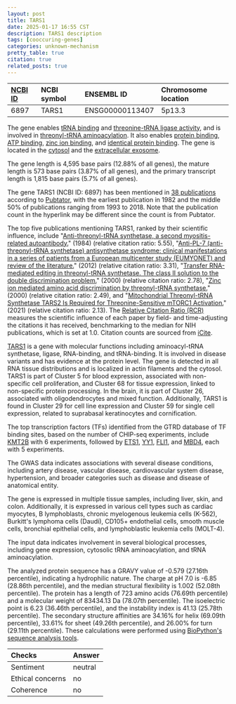 ```yaml
---
layout: post
title: TARS1
date: 2025-01-17 16:55 CST
description: TARS1 description
tags: [cooccuring-genes]
categories: unknown-mechanism
pretty_table: true
citation: true
related_posts: true
---
```




| [NCBI ID](https://www.ncbi.nlm.nih.gov/gene/6897) | NCBI symbol | ENSEMBL ID | Chromosome location |
| :-------- | :------- | :-------- | :------- |
| 6897  | TARS1 | ENSG00000113407 | 5p13.3 |



The gene enables [tRNA binding](https://amigo.geneontology.org/amigo/term/GO:0000049) and [threonine-tRNA ligase activity](https://amigo.geneontology.org/amigo/term/GO:0004829), and is involved in [threonyl-tRNA aminoacylation](https://amigo.geneontology.org/amigo/term/GO:0006435). It also enables [protein binding](https://amigo.geneontology.org/amigo/term/GO:0005515), [ATP binding](https://amigo.geneontology.org/amigo/term/GO:0005524), [zinc ion binding](https://amigo.geneontology.org/amigo/term/GO:0008270), and [identical protein binding](https://amigo.geneontology.org/amigo/term/GO:0042802). The gene is located in the [cytosol](https://amigo.geneontology.org/amigo/term/GO:0005829) and the [extracellular exosome](https://amigo.geneontology.org/amigo/term/GO:0070062).


The gene length is 4,595 base pairs (12.88% of all genes), the mature length is 573 base pairs (3.87% of all genes), and the primary transcript length is 1,815 base pairs (5.7% of all genes).


The gene TARS1 (NCBI ID: 6897) has been mentioned in [38 publications](https://pubmed.ncbi.nlm.nih.gov/?term=%22TARS1%22) according to [Pubtator](https://academic.oup.com/nar/article/47/W1/W587/5494727), with the earliest publication in 1982 and the middle 50% of publications ranging from 1993 to 2018. Note that the publication count in the hyperlink may be different since the count is from Pubtator.


The top five publications mentioning TARS1, ranked by their scientific influence, include "[Anti-threonyl-tRNA synthetase, a second myositis-related autoantibody.](https://pubmed.ncbi.nlm.nih.gov/6206177)" (1984) (relative citation ratio: 5.55), "[Anti-PL-7 (anti-threonyl-tRNA synthetase) antisynthetase syndrome: clinical manifestations in a series of patients from a European multicenter study (EUMYONET) and review of the literature.](https://pubmed.ncbi.nlm.nih.gov/22732951)" (2012) (relative citation ratio: 3.31), "[Transfer RNA-mediated editing in threonyl-tRNA synthetase. The class II solution to the double discrimination problem.](https://pubmed.ncbi.nlm.nih.gov/11136973)" (2000) (relative citation ratio: 2.78), "[Zinc ion mediated amino acid discrimination by threonyl-tRNA synthetase.](https://pubmed.ncbi.nlm.nih.gov/10881191)" (2000) (relative citation ratio: 2.49), and "[Mitochondrial Threonyl-tRNA Synthetase TARS2 Is Required for Threonine-Sensitive mTORC1 Activation.](https://pubmed.ncbi.nlm.nih.gov/33340489)" (2021) (relative citation ratio: 2.13). The [Relative Citation Ratio (RCR)](https://journals.plos.org/plosbiology/article?id=10.1371/journal.pbio.1002541) measures the scientific influence of each paper by field- and time-adjusting the citations it has received, benchmarking to the median for NIH publications, which is set at 1.0. Citation counts are sourced from [iCite](https://icite.od.nih.gov).


[TARS1](https://www.proteinatlas.org/ENSG00000113407-TARS1) is a gene with molecular functions including aminoacyl-tRNA synthetase, ligase, RNA-binding, and tRNA-binding. It is involved in disease variants and has evidence at the protein level. The gene is detected in all RNA tissue distributions and is localized in actin filaments and the cytosol. TARS1 is part of Cluster 5 for blood expression, associated with non-specific cell proliferation, and Cluster 68 for tissue expression, linked to non-specific protein processing. In the brain, it is part of Cluster 26, associated with oligodendrocytes and mixed function. Additionally, TARS1 is found in Cluster 29 for cell line expression and Cluster 59 for single cell expression, related to suprabasal keratinocytes and cornification.


The top transcription factors (TFs) identified from the GTRD database of TF binding sites, based on the number of CHIP-seq experiments, include [KMT2B](https://www.ncbi.nlm.nih.gov/gene/9757) with 6 experiments, followed by [ETS1](https://www.ncbi.nlm.nih.gov/gene/2113), [YY1](https://www.ncbi.nlm.nih.gov/gene/7528), [FLI1](https://www.ncbi.nlm.nih.gov/gene/2313), and [MBD4](https://www.ncbi.nlm.nih.gov/gene/8930), each with 5 experiments.



The GWAS data indicates associations with several disease conditions, including artery disease, vascular disease, cardiovascular system disease, hypertension, and broader categories such as disease and disease of anatomical entity.



The gene is expressed in multiple tissue samples, including liver, skin, and colon. Additionally, it is expressed in various cell types such as cardiac myocytes, B lymphoblasts, chronic myelogenous leukemia cells (K-562), Burkitt's lymphoma cells (Daudi), CD105+ endothelial cells, smooth muscle cells, bronchial epithelial cells, and lymphoblastic leukemia cells (MOLT-4).


The input data indicates involvement in several biological processes, including gene expression, cytosolic tRNA aminoacylation, and tRNA aminoacylation.



The analyzed protein sequence has a GRAVY value of -0.579 (27.16th percentile), indicating a hydrophilic nature. The charge at pH 7.0 is -6.85 (28.86th percentile), and the median structural flexibility is 1.002 (52.08th percentile). The protein has a length of 723 amino acids (76.69th percentile) and a molecular weight of 83434.13 Da (78.07th percentile). The isoelectric point is 6.23 (36.46th percentile), and the instability index is 41.13 (25.78th percentile). The secondary structure affinities are 34.16% for helix (69.09th percentile), 33.61% for sheet (49.26th percentile), and 26.00% for turn (29.11th percentile). These calculations were performed using [BioPython's sequence analysis tools](https://biopython.org/docs/1.75/api/Bio.SeqUtils.ProtParam.html).





| Checks    | Answer |
| :-------- | :------- |
| Sentiment  | neutral   |
| Ethical concerns | no     |
| Coherence    | no    |